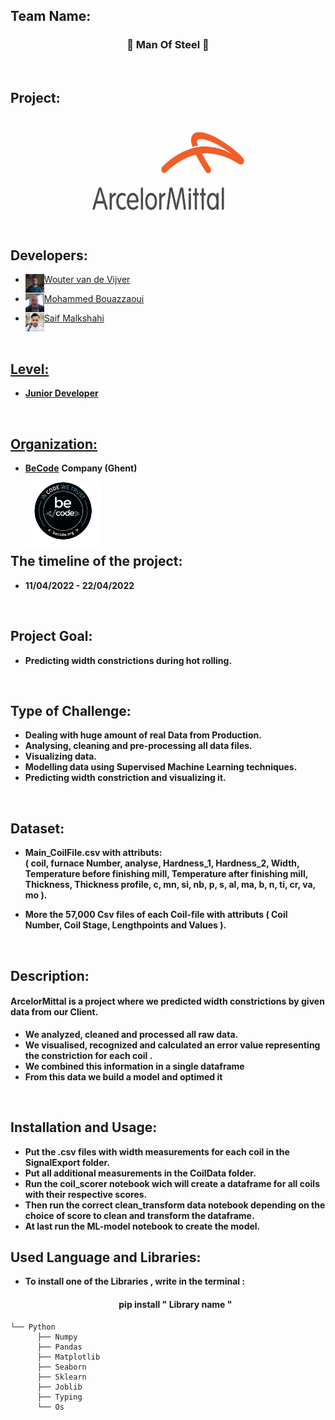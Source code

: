 ## Team Name: 
<h3 align="center"> 🤖  Man Of Steel  🤖 </h3> <br>


## Project:

<p align="center">
<a href="https://belgium.arcelormittal.com/en" target="blank"><img align="center" src="./img/logo.svg" alt="gautamkrishnar" height="180" width="280" /></a>

## Developers: 
* <a href="https://github.com/WoutervdVijver" target="blank"><img align="left" src="./img/WoutervdVijver.jpg" alt="gautamkrishnar" height="30" width="30" /></a> 
 <a href="https://github.com/WoutervdVijver"> Wouter van de Vijver <br>
  
* <a href="https://github.com/mohammedbouazzaoui" target="blank"><img align="left" src="./img/mohammedbouazzaoui.jpg" alt="gautamkrishnar" height="30" width="30" /></a> 
 <a href="https://github.com/mohammedbouazzaoui"> Mohammed Bouazzaoui <br>
  
* <a href="https://github.com/saifalbaghdadi" target="blank"><img align="left" src="./img/saif.jpg" alt="gautamkrishnar" height="30" width="30" /></a> 
 <a href="https://github.com/saifalbaghdadi"> Saif Malkshahi <br>
  
  
<br> 
  
## Level:
  
* <strong> Junior Developer </strong> <br>
  
<br>
  
## Organization:
* <a href="https://www.becode.org"><strong>BeCode</strong></a> <strong>Company (Ghent) </strong> <br> 
  <a href="https://www.becode.org" target="blank"><img align="left" src="./img/becode.png" alt="gautamkrishnar" height="120" width="120" /></a> <br>
<br>
<br>
<br>
<br>

## The timeline of the project: 
* <strong> 11/04/2022 - 22/04/2022  </strong>
<br>
 
## Project Goal: 
* <strong> Predicting width constrictions during hot rolling. </strong>
<br>


## Type of Challenge: 	
* <strong > Dealing with huge amount of real Data from Production. </strong > 
* <strong > Analysing, cleaning and pre-processing all data files. </strong > 
* <strong > Visualizing data. </strong > 
* <strong > Modelling data using Supervised Machine Learning techniques. </strong > 
* <strong > Predicting width constriction and visualizing it. </strong > 

<br>
 
 ## Dataset:
* <strong >  Main_CoilFile.csv with attributs: <br>
    ( coil,	furnace Number,	analyse,	Hardness_1,	Hardness_2,	Width,	Temperature before finishing mill,	Temperature after finishing mill,	Thickness,	Thickness profile,	c,	mn,	si,	nb,	p,	s,	al,	ma,	b,	n,	ti,	cr,	va,	mo ). </strong > 


* <strong >  More the 57,000 Csv files of each Coil-file with attributs ( Coil Number, Coil Stage, Lengthpoints and Values ). </strong > 

  
<br>
 
## Description:
<h4> ArcelorMittal is a project where we predicted width constrictions by given data from our Client. </h4>

* <strong > We analyzed, cleaned and processed all raw data. </strong >
* <strong > We visualised, recognized  and calculated an error value representing the constriction for each coil . </strong >
* <strong > We combined this information in a single dataframe </strong>
* <strong > From this data we build a model and optimed it </strong>
<br>
  
## Installation and Usage:
* <strong > Put the .csv files with width measurements for each coil in the SignalExport folder.</strong >
* <strong > Put all additional measurements in the CoilData folder. </strong >
* <strong > Run the coil_scorer notebook wich will create a dataframe for all coils with their respective scores. </strong >
* <strong > Then run the correct clean_transform data notebook depending on the choice of score to clean and transform the dataframe. </strong >
* <strong > At last run the ML-model notebook to create the model.  </strong >
 
## Used Language and Libraries:
* <strong> To install one of the Libraries , write in the terminal : </strong>
  <h4 align="center"> pip install " Library name " </h4>
 
  
```
└── Python
      ├── Numpy   
      ├── Pandas
      ├── Matplotlib
      ├── Seaborn
      ├── Sklearn
      ├── Joblib
      ├── Typing
      └── Os   
       
     
    
```

